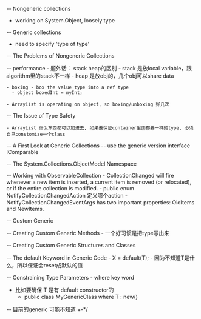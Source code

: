 -- Nongeneric collections
  - working on System.Object, loosely type

-- Generic collections
  - need to specify 'type of type'

-- The Problems of Nongeneric Collections

  -- performance
    - 题外话： stack heap的区别
      - stack 是放local variable，跟 algorithm里的stack不一样
      - heap 是放obj的，几个obj可以share data

    - boxing - box the value type into a ref type 
      - object boxedInt = myInt;

    - ArrayList is operating on object, so boxing/unboxing 好几次 
    
  -- The Issue of Type Safety
  
    - ArrayList 什么东西都可以加进去, 如果要保证container里面都要一样的type, 必须自己constomize一个class 
  
--   A First Look at Generic Collections
  -- use the generic version interface IComparable<T>
  
  
-- The System.Collections.ObjectModel Namespace
  
  -- Working with ObservableCollection<T>
     - CollectionChanged will fire whenever a new item is inserted, a current item is removed (or relocated), or if the entire collection is modified.
     - public enum NotifyCollectionChangedAction 定义哪个action
     - NotifyCollectionChangedEventArgs has two important properties: OldItems and NewItems.
  
-- Custom Generic  

  -- Creating Custom Generic Methods
    - 一个好习惯是把type写出来 

  -- Creating Custom Generic Structures and Classes 
  
  -- The default Keyword in Generic Code
    - X = default(T); 
      - 因为不知道T是什么，所以保证会reset成默认的值
  
-- Constraining Type Parameters - where key word
  - 比如要确保 T 是有 default constructor的 
    - public class MyGenericClass<T> where T : new()
  
  -- 目前的generic 可能不知道 +-*/ 
  
  
  
  
  
  
  
  
